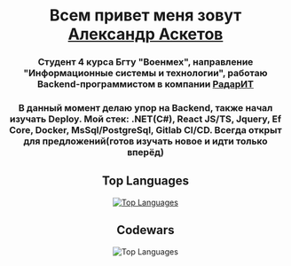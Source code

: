 <h1 align="center">Всем привет меня зовут <a href="https://t.me/asketovvv" target="_blank">Александр Аскетов</a></h1> 
<h3 align="center">Студент 4 курса Бгту "Военмех", направление "Информационные системы и технологии", работаю Backend-программистом в компании <a href="https://www.radarit.ru/" target="_blank">РадарИТ</a></h3>
<h3 align="center">В данный момент делаю упор на Backend, также начал изучать Deploy. Мой стек: .NET(C#), React JS/TS, Jquery, Ef Core, Docker, MsSql/PostgreSql, Gitlab CI/CD. Всегда открыт для предложений(готов изучать новое и идти только вперёд)</h3>
<h2 align="center">Top Languages</h2>
<p align="center"><a href="https://github.com/asketov/github-readme-stats" target="blank"><img src="https://github-readme-stats.vercel.app/api/top-langs/?username=asketov&layout=compact&langs_count=10&theme=dracula&custom_title=Top%20Languages" alt="Top Languages" /></a></p>
<h2 align="center">Codewars</h2>
<p align="center"><img src="https://github.r2v.ch/codewars?user=asketov" alt="Top Languages" /></p>
